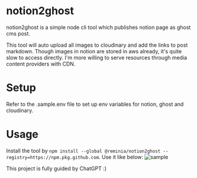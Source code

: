 # notion2ghost

notion2ghost is a simple node cli tool which publishes notion page as ghost cms post.

This tool will auto upload all images to cloudinary and add the links to post markdown. Though images in notion are stored in aws already, it's quite slow to access directly. I'm more willing to serve resources through media content providers with CDN.

# Setup

Refer to the .sample.env file to set up env variables for notion, ghost and cloudinary.

# Usage

Install the tool by `npm install --global @reminia/notion2ghost --registry=https://npm.pkg.github.com`. Use it like below:
![sample](https://res.cloudinary.com/leecy-me/image/upload/v1689994812/open/notion2ghost-sample_puc8ld.jpg)

This project is fully guided by ChatGPT :)